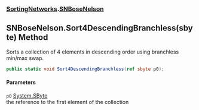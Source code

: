 ### [SortingNetworks](./SortingNetworks.md 'SortingNetworks').[SNBoseNelson](./SortingNetworks-SNBoseNelson.md 'SortingNetworks.SNBoseNelson')
## SNBoseNelson.Sort4DescendingBranchless(sbyte) Method
Sorts a collection of 4 elements in descending order using branchless min/max swap.  
```csharp
public static void Sort4DescendingBranchless(ref sbyte p0);
```
#### Parameters
<a name='SortingNetworks-SNBoseNelson-Sort4DescendingBranchless(sbyte)-p0'></a>
`p0` [System.SByte](https://docs.microsoft.com/en-us/dotnet/api/System.SByte 'System.SByte')  
the reference to the first element of the collection  
  
